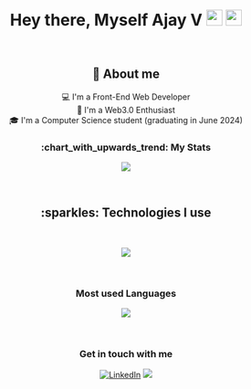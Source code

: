 <h1 align="center">Hey there, Myself Ajay V <img src="https://media.giphy.com/media/hvRJCLFzcasrR4ia7z/giphy.gif" width="28"> <img src="https://emojis.slackmojis.com/emojis/images/1531849430/4246/blob-sunglasses.gif?1531849430" width="28"/></h1>

<br>
<h2 align="center"> 📖 About me</h2>
<div align="center">

💻 I'm a Front-End Web Developer<br>
🎨 I'm a Web3.0 Enthusiast<br>
🎓 I'm a Computer Science student (graduating in June 2024)<br>
</div>

<h3 align="center">:chart_with_upwards_trend: My Stats</h3>
<p align="center">
  <a href="#">
    <img src="https://github-readme-streak-stats.herokuapp.com/?user=aju020"/>
  </a>
</p>


<br>


<h2 align="center">:sparkles: Technologies I use</h2>
<br>
<p align="center">
  <a href="https://skillicons.dev">
    <img src="https://skillicons.dev/icons?i=react,redux,js,html,css,bootstrap,py,c,java,git,github,mysql,postgres,sqlite,gcp,linux,vscode,powershell,solidity&perline=7" />
  </a>
</p>

<br>

<div align="center">
<h3>Most used Languages</h3>
<p align="center">
  <a href="#">
    <img src=waka_3f53992d-ea8f-4c0e-a8f0-2c8946b82f23/>
  </a>
</p>
</div>

<br>

<h3 align="center">Get in touch with me</h3>

<p align="center">
  <a href="https://www.linkedin.com/in/ajay-vinod-108465210/" target="_blank"><img alt="LinkedIn" title="LinkedIn" src="https://img.shields.io/badge/-LinkedIn-0077B5?style=for-the-badge&logo=linkedin&logoColor=white"/></a>
  <a href="mailto:ajayvinod1202@gmail.com" target="_blank"><img src="https://img.shields.io/badge/Gmail-D14836?style=for-the-badge&logo=gmail&logoColor=white"></a>
  <!--- <a href="#"><img src="https://komarev.com/ghpvc/?username=Anirudh-A-V&style=for-the-badge"></a> --->
  <!---
  <a href=""><img alt="Youtube" title="Youtube" src="https://img.shields.io/badge/-YouTube-red?style=for-the-badge&logo=youtube&logoColor=white"/></a>
  <a href=""><img src="https://img.shields.io/badge/DEV.TO-%230A0A0A.svg?&style=for-the-badge&logo=dev.to&logoColor=white"></a>  --->


</p>
              




